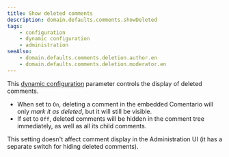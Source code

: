 ```yaml
---
title: Show deleted comments
description: domain.defaults.comments.showDeleted
tags:
    - configuration
    - dynamic configuration
    - administration
seeAlso:
    - domain.defaults.comments.deletion.author.en
    - domain.defaults.comments.deletion.moderator.en
---
```


This [dynamic configuration](/configuration/backend/dynamic) parameter controls the display of deleted comments.

<!--more-->

* When set to `On`, deleting a comment in the embedded Comentario will only *mark it as deleted*, but it will still be visible.
* If set to `Off`, deleted comments will be hidden in the comment tree immediately, as well as all its child comments.

This setting doesn't affect comment display in the Administration UI (it has a separate switch for hiding deleted comments).
